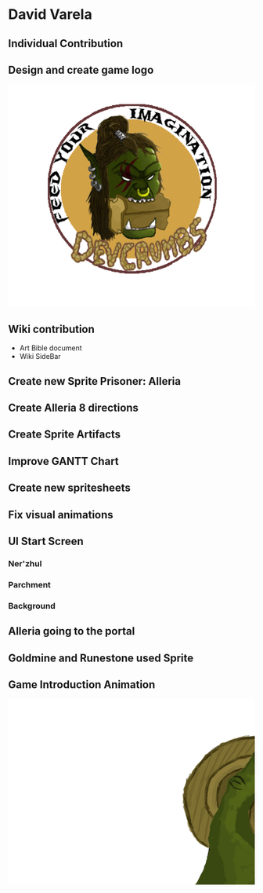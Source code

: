 ﻿# David Varela
## Individual Contribution

## Design and create game logo

![](Wiki_Files/Home/logo.png)

## Wiki contribution

- Art Bible document
- Wiki SideBar

## Create new Sprite Prisoner: Alleria
## Create Alleria 8 directions
## Create Sprite Artifacts
## Improve GANTT Chart
## Create new spritesheets
## Fix visual animations
## UI Start Screen
### Ner'zhul
### Parchment
### Background
## Alleria going to the portal
## Goldmine and Runestone used Sprite
## Game Introduction Animation
<img src="Readme_Files/David Varela/AnimacioProjecte2.gif" width="600">
 
